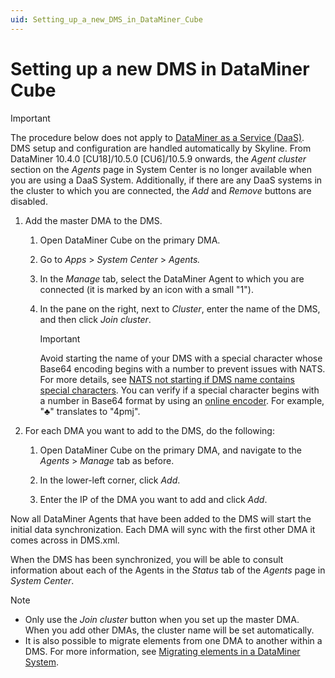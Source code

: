 ```yaml
---
uid: Setting_up_a_new_DMS_in_DataMiner_Cube
---
```


# Setting up a new DMS in DataMiner Cube

> [!IMPORTANT]
> The procedure below does not apply to [DataMiner as a Service (DaaS)](xref:Creating_a_DMS_in_the_cloud). DMS setup and configuration are handled automatically by Skyline. From DataMiner 10.4.0 [CU18]/10.5.0 [CU6]/10.5.9 onwards<!--RN 43110-->, the *Agent cluster* section on the *Agents* page in System Center is no longer available when you are using a DaaS System. Additionally, if there are any DaaS systems in the cluster to which you are connected, the *Add* and *Remove* buttons are disabled.

1. Add the master DMA to the DMS.

   1. Open DataMiner Cube on the primary DMA.

   1. Go to *Apps* > *System Center* > *Agents.*

   1. In the *Manage* tab, select the DataMiner Agent to which you are connected (it is marked by an icon with a small "1").

   1. In the pane on the right, next to *Cluster*, enter the name of the DMS, and then click *Join cluster*.

      > [!IMPORTANT]
      > Avoid starting the name of your DMS with a special character whose Base64 encoding begins with a number to prevent issues with NATS. For more details, see [NATS not starting if DMS name contains special characters](xref:KI_NATS_not_starting_special_chars). You can verify if a special character begins with a number in Base64 format by using an [online encoder](https://www.base64encode.org/). For example, "♣" translates to "4pmj".

1. For each DMA you want to add to the DMS, do the following:

   1. Open DataMiner Cube on the primary DMA, and navigate to the *Agents* > *Manage* tab as before.

   1. In the lower-left corner, click *Add*.

   1. Enter the IP of the DMA you want to add and click *Add*.

Now all DataMiner Agents that have been added to the DMS will start the initial data synchronization. Each DMA will sync with the first other DMA it comes across in DMS.xml.

When the DMS has been synchronized, you will be able to consult information about each of the Agents in the *Status* tab of the *Agents* page in *System Center*.

> [!NOTE]
>
> - Only use the *Join cluster* button when you set up the master DMA. When you add other DMAs, the cluster name will be set automatically.
> - It is also possible to migrate elements from one DMA to another within a DMS. For more information, see [Migrating elements in a DataMiner System](xref:Migrating_elements_in_a_DataMiner_System).
